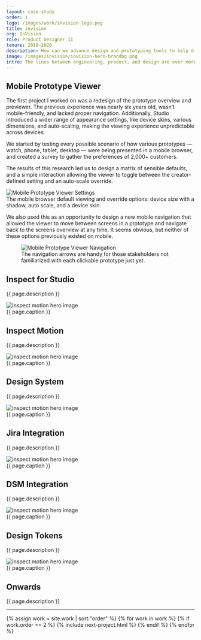 ```yaml
---
layout: case-study
order: 1
logo: /images/work/invision-logo.png
title: invision
org: InVision
role: Product Designer II
tenure: 2018–2020
description: How can we advance design and prototyping tools to help drive whole-team collaboration for software teams around the world? My work at InVision involved rethinking the entire developer experience, conducting research sessions with the industry’s leading software teams, evolving our design system, and prototyping new products while improving existing features.
image: /images/invision/invision-hero-brandbg.png
intro: The lines between engineering, product, and design are ever more blurred, and every product org operates uniquely. The best part of working at InVision was talking with all of these various design teams, learning what was and wasn’t working for them, and challenging ourselves to build systems and tools to push the software industry forward.
---
```


<div class="c-grid__half">
  <h2>Mobile Prototype Viewer</h2>
  <article class="c-grid__mt c-text-format">
    <p>The first project I worked on was a redesign of the prototype overview and previewer. The previous experience was nearly six years old, wasn’t mobile-friendly, and lacked proper navigation. Additionally, Studio introduced a wider range of appearance settings, like device skins, various dimensions, and auto-scaling, making the viewing experience unpredictable across devices.</p>
    <p>We started by testing every possible scenario of how various prototypes — watch, phone, tablet, desktop — were being presented in a mobile browser, and created a survey to gather the preferences of 2,000+ customers.</p>
    <p>The results of this research led us to design a matrix of sensible defaults, and a simple interaction allowing the viewer to toggle between the creator-defined setting and an auto-scale override.</p>
  </article>
</div>
<img class="c-media" src="../../images/invision/invision-mobile-dv@2x.png" alt="Mobile Prototype Viewer Settings">
<figcaption>The mobile browser default viewing and override options: device size with a shadow, auto scale, and a device skin.</figcaption>

<div class="c-grid__half">
  <div></div>
  <article class="c-grid__mt c-text-format">
    <p>We also used this as an opportunity to design a new mobile navigation that allowed the viewer to move between screens in a prototype and navigate back to the screens overview at any time. It seems obvious, but neither of these options previously existed on mobile.</p>
  </article>
</div>
<figure>
  <picture>
    <source media="(min-width: 32em)" srcset="../../images/invision/invision-mobile-nav@2x.png"/>
    <img class="c-media" src="../../images/invision/invision-mobile-nav.png" alt="Mobile Prototype Viewer Navigation"/>
  </picture>
  <figcaption>The navigation arrows are handy for those stakeholders not familiarized with each clickable prototype just yet.</figcaption>
</figure>

<div class="c-grid__half">
  <h2>Inspect for Studio</h2>
  <article class="c-grid__mt c-text-format">
    <p>{{ page.description }}</p>
  </article>
</div>
<img class="c-media" src="{{ page.image }}" alt="inspect motion hero image">
<figcaption>{{ page.caption }}</figcaption>

<div class="c-grid__half">
  <h2>Inspect Motion</h2>
  <article class="c-grid__mt c-text-format">
    <p>{{ page.description }}</p>
  </article>
</div>
<img src="{{ page.image }}" alt="inspect motion hero image">
<figcaption>{{ page.caption }}</figcaption>

<div class="c-grid__half">
  <h2>Design System</h2>
  <article class="c-grid__mt c-text-format">
    <p>{{ page.description }}</p>
  </article>
</div>
<img src="{{ page.image }}" alt="inspect motion hero image">
<figcaption>{{ page.caption }}</figcaption>

<div class="c-grid__half">
  <h2>Jira Integration</h2>
  <article class="c-grid__mt c-text-format">
    <p>{{ page.description }}</p>
  </article>
</div>
<img src="{{ page.image }}" alt="inspect motion hero image">
<figcaption>{{ page.caption }}</figcaption>

<div class="c-grid__half">
  <h2>DSM Integration</h2>
  <article class="c-grid__mt c-text-format">
    <p>{{ page.description }}</p>
  </article>
</div>
<img src="{{ page.image }}" alt="inspect motion hero image">
<figcaption>{{ page.caption }}</figcaption>

<div class="c-grid__half">
  <h2>Design Tokens</h2>
  <article class="c-grid__mt c-text-format">
    <p>{{ page.description }}</p>
  </article>
</div>
<img src="{{ page.image }}" alt="inspect motion hero image">
<figcaption>{{ page.caption }}</figcaption>

<div class="c-grid__half">
  <h2>Onwards</h2>
  <article class="c-grid__mt c-text-format">
    <p>{{ page.description }}</p>
  </article>
</div>

<hr>

{% assign work = site.work | sort:"order" %}
{% for work in work %}
{% if work.order == 2 %}
{% include next-project.html %}
{% endif %}
{% endfor %}
